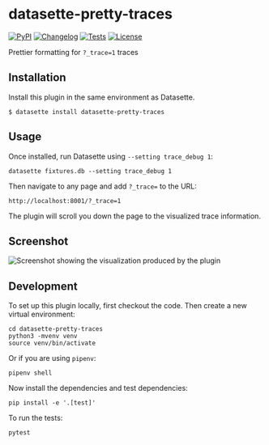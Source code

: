 # datasette-pretty-traces

[![PyPI](https://img.shields.io/pypi/v/datasette-pretty-traces.svg)](https://pypi.org/project/datasette-pretty-traces/)
[![Changelog](https://img.shields.io/github/v/release/simonw/datasette-pretty-traces?include_prereleases&label=changelog)](https://github.com/simonw/datasette-pretty-traces/releases)
[![Tests](https://github.com/simonw/datasette-pretty-traces/workflows/Test/badge.svg)](https://github.com/simonw/datasette-pretty-traces/actions?query=workflow%3ATest)
[![License](https://img.shields.io/badge/license-Apache%202.0-blue.svg)](https://github.com/simonw/datasette-pretty-traces/blob/main/LICENSE)

Prettier formatting for `?_trace=1` traces

## Installation

Install this plugin in the same environment as Datasette.

    $ datasette install datasette-pretty-traces

## Usage

Once installed, run Datasette using `--setting trace_debug 1`:

    datasette fixtures.db --setting trace_debug 1

Then navigate to any page and add `?_trace=` to the URL:

    http://localhost:8001/?_trace=1

The plugin will scroll you down the page to the visualized trace information.

## Screenshot

![Screenshot showing the visualization produced by the plugin](https://user-images.githubusercontent.com/9599/145877989-dddc8be6-5b7c-4cc2-a70a-ca18aea7cd02.png)

## Development

To set up this plugin locally, first checkout the code. Then create a new virtual environment:

    cd datasette-pretty-traces
    python3 -mvenv venv
    source venv/bin/activate

Or if you are using `pipenv`:

    pipenv shell

Now install the dependencies and test dependencies:

    pip install -e '.[test]'

To run the tests:

    pytest
